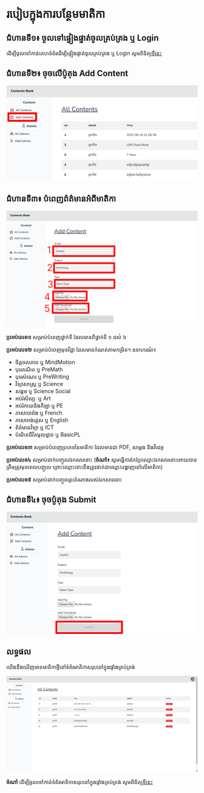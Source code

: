 # របៀបក្នុងការបន្ថែមមាតិកា

## ជំហានទី១៖ ចូលទៅផ្ទៀងផ្ទាត់ចូលគ្រប់គ្រង ឬ Login

ដើម្បីចូលទៅកាន់គេហទំព័រដើម្បីផ្ទៀងផ្ទាត់ចូលគ្រប់គ្រង ឬ Login សូមពិនិត្យ[ទីនេះ](../login/README.md)

## ជំហានទី២៖ ចុចលើប៉ូតុង Add Content

![Button Add Content](upload-content/add_button.png)

## ជំហានទី៣៖ បំពេញព៌ត៌មានអំពីមាតិកា

![Input](upload-content/input_form.png)

**ប្រអប់លេខ១** សម្រាប់បំពេញថ្នាក់ទី ដែលមានពីថ្នាក់ទី ១ ដល់់ ៦

**ប្រអប់លេខ២** សម្រាប់បំពេញមុខវិជ្ជា ដែលមានកំណត់តាមកម្រិត។ ឧទាហរណ៍៖ 
- ចិត្តចលភាព ឬ MindMotion
- បុរេគណិត ឬ PreMath
- បុរេសំណេរ ឬ PreWriting
- វិទ្យាសាស្រ្ត ឬ Science
- សង្គម ឬ Science
Social
- អប់រំសិល្បៈ ឬ Art
- អប់រំកាយនិងកីឡា ឬ PE
- ភាសាបារាំង ឬ French
- ភាសាអង់គ្លេស ឬ English
- ព័ត៌មានវិទ្យា​ ឬ ICT
- បំណិនជីវិតមូលដ្ឋាន ឬ BasicPL

**ប្រអប់លេខ៣** សម្រាប់បំពេញប្រភេទនៃមាតិកា ដែលមានជា PDF, សម្លេង និងវីដេអូ

**ប្រអប់លេខ៤** សម្រាប់ដាក់បញ្ចូលឯកសារនោះ (**ចំណាំ៖** សូមធ្វើការកែប្រែឈ្មោះឯកសារនោះអោយបានត្រឹមត្រូវមុនពេលបញូល ព្រោះឈ្មោះនោះនឹងត្រូវដាក់ជាឈ្មោះបង្ហាញនៅលើមាតិកា)

**ប្រអប់លេខ៥** សម្រាប់ដាក់បញ្ចូលរូបតំណាងរបស់ឯកសារនោះ

## ជំហានទី៤៖ ចុចប៉ូតុង Submit

![Upload](upload-content/upload_button.png)

## លទ្ធផល

យើងនឹងឃើញមានមាតិកាថ្មីនៅទំព័រមាតិកាសរុបនៅក្នុងផ្ទាំងគ្រប់គ្រង់

![Result](upload-content/result.png)

**ចំណាំ** ដើម្បីចូលទៅកាន់ទំព័រមាតិកាសរុបនៅក្នុងផ្ទាំងគ្រប់គ្រង់ សូមពិនិត្យ[ទីនេះ](front-dash-page.md#របៀបក្នុងបង្ហាញមាតិកាសរុបនៅក្នុងផ្ទាំងគ្រប់គ្រង់-ពីកន្លែងផ្សេងនៅលើផ្ទាំងគ្រប់គ្រង)